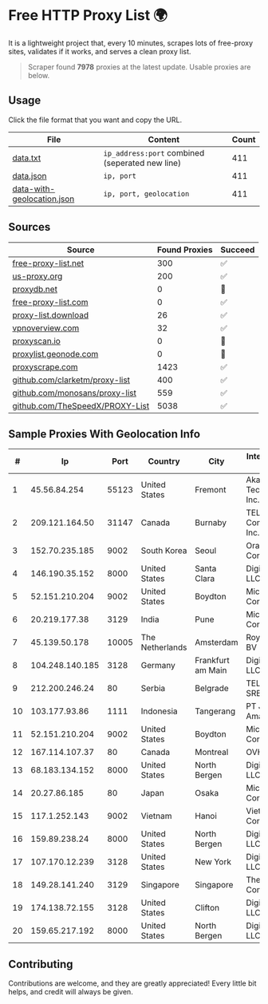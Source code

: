 
# Free HTTP Proxy List 🌍

It is a lightweight project that, every 10 minutes, scrapes lots of free-proxy sites, validates if it works, and serves a clean proxy list.


> Scraper found **7978** proxies at the latest update. Usable proxies are below.

## Usage

Click the file format that you want and copy the URL.


|File|Content|Count|
|----|-------|-----|
|[data.txt](https://raw.githubusercontent.com/themiralay/Proxy-List-World/master/data.txt)|`ip_address:port` combined (seperated new line)|411|
|[data.json](https://raw.githubusercontent.com/themiralay/Proxy-List-World/master/data.json)|`ip, port`|411|
|[data-with-geolocation.json](https://raw.githubusercontent.com/themiralay/Proxy-List-World/master/data-with-geolocation.json)|`ip, port, geolocation`|411|

## Sources

|Source|Found Proxies|Succeed|
|------|-------------|-------|
|[free-proxy-list.net](https://free-proxy-list.net)|300|✅|
|[us-proxy.org](https://www.us-proxy.org)|200|✅|
|[proxydb.net](http://proxydb.net)|0|🚫|
|[free-proxy-list.com](https://free-proxy-list.com/?page=&port=&type%5B%5D=http&type%5B%5D=https&up_time=0&search=Search)|0|✅|
|[proxy-list.download](https://www.proxy-list.download/HTTP)|26|✅|
|[vpnoverview.com](https://vpnoverview.com/privacy/anonymous-browsing/free-proxy-servers)|32|✅|
|[proxyscan.io](https://www.proxyscan.io)|0|🚫|
|[proxylist.geonode.com](https://proxylist.geonode.com/api/proxy-list?limit=300&page=1&sort_by=lastChecked&sort_type=desc&protocols=http,https)|0|🚫|
|[proxyscrape.com](https://api.proxyscrape.com/v2/?request=displayproxies&protocol=http&timeout=10000&country=all&ssl=all&anonymity=all)|1423|✅|
|[github.com/clarketm/proxy-list](https://raw.githubusercontent.com/clarketm/proxy-list/master/proxy-list-raw.txt)|400|✅|
|[github.com/monosans/proxy-list](https://raw.githubusercontent.com/monosans/proxy-list/main/proxies/http.txt)|559|✅|
|[github.com/TheSpeedX/PROXY-List](https://raw.githubusercontent.com/TheSpeedX/PROXY-List/master/http.txt)|5038|✅|


## Sample Proxies With Geolocation Info

|#|Ip|Port|Country|City|Internet Service Provider|
|-|--|----|-------|----|-------------------------|
|1|45.56.84.254|55123|United States|Fremont|Akamai Technologies, Inc.|
|2|209.121.164.50|31147|Canada|Burnaby|TELUS Communications Inc.|
|3|152.70.235.185|9002|South Korea|Seoul|Oracle Corporation|
|4|146.190.35.152|8000|United States|Santa Clara|DigitalOcean, LLC|
|5|52.151.210.204|9002|United States|Boydton|Microsoft Corporation|
|6|20.219.177.38|3129|India|Pune|Microsoft Corporation|
|7|45.139.50.178|10005|The Netherlands|Amsterdam|RoyaleHosting BV|
|8|104.248.140.185|3128|Germany|Frankfurt am Main|DigitalOcean, LLC|
|9|212.200.246.24|80|Serbia|Belgrade|TELEKOM-SRBIJA|
|10|103.177.93.86|1111|Indonesia|Tangerang|PT Jalur Satu Aman|
|11|52.151.210.204|9002|United States|Boydton|Microsoft Corporation|
|12|167.114.107.37|80|Canada|Montreal|OVH SAS|
|13|68.183.134.152|8000|United States|North Bergen|DigitalOcean, LLC|
|14|20.27.86.185|80|Japan|Osaka|Microsoft Corporation|
|15|117.1.252.143|9002|Vietnam|Hanoi|Viettel Corporation|
|16|159.89.238.24|8000|United States|North Bergen|DigitalOcean, LLC|
|17|107.170.12.239|3128|United States|New York|DigitalOcean, LLC|
|18|149.28.141.240|3129|Singapore|Singapore|The Constant Company|
|19|174.138.72.155|3128|United States|Clifton|DigitalOcean, LLC|
|20|159.65.217.192|8000|United States|North Bergen|DigitalOcean, LLC|



## Contributing

Contributions are welcome, and they are greatly appreciated! Every
little bit helps, and credit will always be given.

